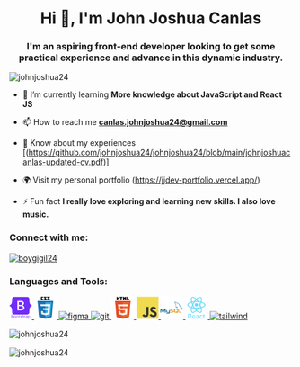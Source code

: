 <h1 align="center">Hi 👋, I'm John Joshua Canlas</h1>
<h3 align="center">I'm an aspiring front-end developer looking to get some practical experience and advance in this dynamic industry.</h3>

<p align="left"> <img src="https://komarev.com/ghpvc/?username=johnjoshua24&label=Profile%20views&color=0e75b6&style=flat" alt="johnjoshua24" /> </p>

- 🌱 I’m currently learning **More knowledge about JavaScript and React JS**

- 📫 How to reach me **canlas.johnjoshua24@gmail.com**

- 📄 Know about my experiences [(https://github.com/johnjoshua24/johnjoshua24/blob/main/johnjoshuacanlas-updated-cv.pdf)]
  
- 🌍 Visit my personal portfolio (https://jjdev-portfolio.vercel.app/)

- ⚡ Fun fact **I really love exploring and learning new skills. I also love music.**

<h3 align="left">Connect with me:</h3>
<p align="left">
<a href="https://fb.com/boygigil24" target="blank"><img align="center" src="https://raw.githubusercontent.com/rahuldkjain/github-profile-readme-generator/master/src/images/icons/Social/facebook.svg" alt="boygigil24" height="30" width="40" /></a>
</p>

<h3 align="left">Languages and Tools:</h3>
<p align="left"> <a href="https://getbootstrap.com" target="_blank" rel="noreferrer"> <img src="https://raw.githubusercontent.com/devicons/devicon/master/icons/bootstrap/bootstrap-plain-wordmark.svg" alt="bootstrap" width="40" height="40"/> </a> <a href="https://www.w3schools.com/css/" target="_blank" rel="noreferrer"> <img src="https://raw.githubusercontent.com/devicons/devicon/master/icons/css3/css3-original-wordmark.svg" alt="css3" width="40" height="40"/> </a> <a href="https://www.figma.com/" target="_blank" rel="noreferrer"> <img src="https://www.vectorlogo.zone/logos/figma/figma-icon.svg" alt="figma" width="40" height="40"/> </a> <a href="https://git-scm.com/" target="_blank" rel="noreferrer"> <img src="https://www.vectorlogo.zone/logos/git-scm/git-scm-icon.svg" alt="git" width="40" height="40"/> </a> <a href="https://www.w3.org/html/" target="_blank" rel="noreferrer"> <img src="https://raw.githubusercontent.com/devicons/devicon/master/icons/html5/html5-original-wordmark.svg" alt="html5" width="40" height="40"/> </a> <a href="https://developer.mozilla.org/en-US/docs/Web/JavaScript" target="_blank" rel="noreferrer"> <img src="https://raw.githubusercontent.com/devicons/devicon/master/icons/javascript/javascript-original.svg" alt="javascript" width="40" height="40"/> </a> <a href="https://www.mysql.com/" target="_blank" rel="noreferrer"> <img src="https://raw.githubusercontent.com/devicons/devicon/master/icons/mysql/mysql-original-wordmark.svg" alt="mysql" width="40" height="40"/> </a> <a href="https://reactjs.org/" target="_blank" rel="noreferrer"> <img src="https://raw.githubusercontent.com/devicons/devicon/master/icons/react/react-original-wordmark.svg" alt="react" width="40" height="40"/> </a> <a href="https://tailwindcss.com/" target="_blank" rel="noreferrer"> <img src="https://www.vectorlogo.zone/logos/tailwindcss/tailwindcss-icon.svg" alt="tailwind" width="40" height="40"/> </a> </p>

<p><img align="center" src="https://github-readme-stats.vercel.app/api/top-langs?username=johnjoshua24&show_icons=true&locale=en&layout=compact" alt="johnjoshua24" /></p>

<p><img align="center" src="https://github-readme-streak-stats.herokuapp.com/?user=johnjoshua24&" alt="johnjoshua24" /></p>
